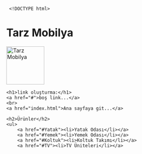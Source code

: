 
     <!DOCTYPE html>
<html lang="en">
<head>
    <meta charset="UTF-8">
    <meta http-equiv="X-UA-Compatible" content="IE=edge">
    <meta name="viewport" content="width=device-width, initial-scale=1.0">
    <title>Tarz Mobilya  </title>
</head>
<body id="ust">
    <h1>Tarz Mobilya</h1>
    <img src="resimler\Tarz mobilya.jpg"
    height="100"
    alt="Tarz Mobilya"
    title="Tarz Mobilya">

    <h1>link oluşturma:</h1>
    <a href="#">boş link...</a>
    <br>
    <a href="index.html">Ana sayfaya git...</a>

    <h2>Ürünler</h2>
    <ul>
        <a href="#Yatak"><li>Yatak Odası</li></a>
        <a href="#Yemek"><li>Yemek Odası</li></a>
        <a href="#Koltuk"><li>Koltuk Takımı</li></a>
        <a href="#TV"><li>TV Üniteleri</li></a>
    

